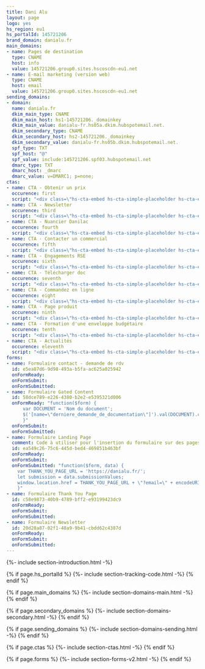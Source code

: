 ```yaml
---
title: Dani Alu
layout: page
logo: yes
hs_region: eu1
hs_portalId: 145721206
brand_domain: danialu.fr
main_domains:
- name: Pages de destination
  type: CNAME
  host: info
  value: 145721206.group0.sites.hscoscdn-eu1.net
- name: E-mail marketing (version web)
  type: CNAME
  host: email
  value: 145721206.group0.sites.hscoscdn-eu1.net
sending_domains:
- domain:
  name: danialu.fr
  dkim_main_type: CNAME
  dkim_main_host: hs1-145721206._domainkey
  dkim_main_value: danialu-fr.hs05a.dkim.hubspotemail.net.
  dkim_secondary_type: CNAME
  dkim_secondary_host: hs2-145721206._domainkey
  dkim_secondary_value: danialu-fr.hs05b.dkim.hubspotemail.net.
  spf_type: TXT
  spf_host: "@"
  spf_value: include:145721206.spf03.hubspotemail.net
  dmarc_type: TXT
  dmarc_host: _dmarc
  dmarc_value: v=DMARC1; p=none;
ctas:
- name: CTA - Obtenir un prix
  occurence: first
  script: "<div class=\"hs-cta-embed hs-cta-simple-placeholder hs-cta-embed-238581102800\" style=\"max-width:100%; max-height:100%; width:193px;height:40.390625px\" data-hubspot-wrapper-cta-id=\"238581102800\"><a href=\"https://cta-eu1.hubspot.com/web-interactives/public/v1/track/redirect?encryptedPayload=AVxigLIt8KxLmFCsZeEuimLX8MbxwokMmZyNRr9kAkjQPM9NkJk3uJtucMsMjT0R51hLJwSH24cvkymAq%2Fe%2Bkc4HaT9DTIGhecOedeMistsqJ3Md8k8P0zt8nT6TQvFCQNImoOKBeQyGyJ3xH42kdBoW4%2B6SnSQizuOmvDb8Y1lb8JnF0RgOP6e4eed1pM%2FDcyrx&webInteractiveContentId=238581102800&portalId=145721206\" target=\"_blank\" rel=\"noopener\" crossorigin=\"anonymous\"><img alt=\"Obtenez un prix\" loading=\"lazy\" src=\"https://hubspot-no-cache-eu1-prod.s3.amazonaws.com/cta/default/145721206/interactive-238581102800.png\" style=\"height: 100%; width: 100%; object-fit: fill\"  onerror=\"this.style.display='none'\" /></a></div>"
- name: CTA - Newsletter
  occurence: third
  script: "<div class=\"hs-cta-embed hs-cta-simple-placeholder hs-cta-embed-238578567384\"  style=\"max-width:100%; max-height:100%; width:275px;height:40.390625px\" data-hubspot-wrapper-cta-id=\"238578567384\">  <a href=\"https://cta-eu1.hubspot.com/web-interactives/public/v1/track/redirect?encryptedPayload=AVxigLKWlA10b6b3SUpPAK1Kj%2BSFrMNTSLUi6eCKiToT4JG2evF729S6TZXeqhlDjHQqktMrbB8yJmv%2FlLt0VE55x8mR%2BuEeDyenlvnGQyoLAE6oxU7vWGSunhpDQygrVfZy2XOhNFzl94zWrKbZtQoe2R9eoKgqMDzOUCY03dXf&webInteractiveContentId=238578567384&portalId=145721206\" target=\"_blank\" rel=\"noopener\" crossorigin=\"anonymous\">    <img alt=\"S'inscrire &agrave; la newsletter\" loading=\"lazy\" src=\"https://hubspot-no-cache-eu1-prod.s3.amazonaws.com/cta/default/145721206/interactive-238578567384.png\" style=\"height: 100%; width: 100%; object-fit: fill\"      onerror=\"this.style.display='none'\" />  </a></div>"
- name: CTA - Nuancier Danilac
  occurence: fourth
  script: "<div class=\"hs-cta-embed hs-cta-simple-placeholder hs-cta-embed-238577152194\"  style=\"max-width:100%; max-height:100%; width:250px;height:58.78125px\" data-hubspot-wrapper-cta-id=\"238577152194\">  <a href=\"https://cta-eu1.hubspot.com/web-interactives/public/v1/track/redirect?encryptedPayload=AVxigLJ4QxIvxDnsv7QHk%2Fs5SS27Qmg%2BBEqk0NP5oeJAcOHBnSjS9sjPf%2BzV2EbSsXJvdMDSamEjFs8DBC%2FMeeijJcH1FZTV9YSko0RmvdGNxMCypwEpe8QZX%2BSjJ7w8fbr0GQkigaRCe8ltUg5rfUYPEbN%2FDHOeHVxSqhE%2Bd7xTmsfLNW8rFnE8uOX18nC94R1W%2Bs0F8o8%2ByWzF3x8uc%2BEDcfpDfJMrO46K081Y673skUh2bqws6h1sbG9YRis%3D&webInteractiveContentId=238577152194&portalId=145721206\" target=\"_blank\" rel=\"noopener\" crossorigin=\"anonymous\">    <img alt=\"D&eacute;couvrez notre nuancier Danilac&reg;\" loading=\"lazy\" src=\"https://hubspot-no-cache-eu1-prod.s3.amazonaws.com/cta/default/145721206/interactive-238577152194.png\" style=\"height: 100%; width: 100%; object-fit: fill\"      onerror=\"this.style.display='none'\" />  </a></div>"
- name: CTA - Contacter un commercial
  occurence: fifth
  script: "<div class=\"hs-cta-embed hs-cta-simple-placeholder hs-cta-embed-238577155305\"  style=\"max-width:100%; max-height:100%; width:406px;height:40px\" data-hubspot-wrapper-cta-id=\"238577155305\">  <a href=\"https://cta-eu1.hubspot.com/web-interactives/public/v1/track/redirect?encryptedPayload=AVxigLJL3p%2BOYKVKewHiWunc8rESkx7mHfJ2bTSt1PBverX6pLD%2B2w2AVE5qaqhb45iA%2B9W4Uqz03UcRPKYL9oJFTFtP%2FizvMP%2BWqLBv0aRF6bjTjAa2VUOlc2VkPLHMbBTUo%2FncjrCiPujA6SO9x5ZRTuLf%2FygD%2FNJ37bV2i6dmRdXQQmvIjA%3D%3D&webInteractiveContentId=238577155305&portalId=145721206\" target=\"_blank\" rel=\"noopener\" crossorigin=\"anonymous\">    <img alt=\"Contactez votre correspondant commercial\" loading=\"lazy\" src=\"https://hubspot-no-cache-eu1-prod.s3.amazonaws.com/cta/default/145721206/interactive-238577155305.png\" style=\"height: 100%; width: 100%; object-fit: fill\"      onerror=\"this.style.display='none'\" />  </a></div>"
- name: CTA - Engagements RSE
  occurence: sixth
  script: "<div class=\"hs-cta-embed hs-cta-simple-placeholder hs-cta-embed-238577153253\"  style=\"max-width:100%; max-height:100%; width:368px;height:40.390625px\" data-hubspot-wrapper-cta-id=\"238577153253\">  <a href=\"https://cta-eu1.hubspot.com/web-interactives/public/v1/track/redirect?encryptedPayload=AVxigLJ89mgziMvmCMIkd0Yv%2FgRO2YWA2glM0ztZY9QQL1pDHFgnIy97CGH2RSd2SSHBkPDsTng%2BAlVDL3IA5blyuPBH9sBZfXeOCqXGUGaW1HHY45RdfMS%2Fg2qRQ6bI9JUVyRT3D54tMzAFAruvbAW7MVysFUAbVzzn3pC0rd57%2BUqDrL3Cvuuv1bODkGH%2BWWbaLkYuIy29bEWLG8o%3D&webInteractiveContentId=238577153253&portalId=145721206\" target=\"_blank\" rel=\"noopener\" crossorigin=\"anonymous\">    <img alt=\"D&eacute;couvrez nos engagements RSE\" loading=\"lazy\" src=\"https://hubspot-no-cache-eu1-prod.s3.amazonaws.com/cta/default/145721206/interactive-238577153253.png\" style=\"height: 100%; width: 100%; object-fit: fill\"      onerror=\"this.style.display='none'\" />  </a></div>"
- name: CTA - Télécharger doc
  occurence: seventh
  script: "<div class=\"hs-cta-embed hs-cta-simple-placeholder hs-cta-embed-238578568407\"  style=\"max-width:100%; max-height:100%; width:304px;height:40.390625px\" data-hubspot-wrapper-cta-id=\"238578568407\">  <a href=\"https://cta-eu1.hubspot.com/web-interactives/public/v1/track/redirect?encryptedPayload=AVxigLK6BbjZT0w0nUUMW1TqBcvrAw%2ByV9IbUSkOWPXNoR4CV2o4wpzEhwIE47F5zQy5LtCS7mEXSn9gJUow1q1f%2BNzklZO784fBF05yAMygtIzwiEePa5gBgO0qwEO7Cjd2k9E1DpvCJsrOTBb6yJ0qxPZoC2ousWt3Gb9D6ihPZUm%2Bi5CfEgA0TKDIew%3D%3D&webInteractiveContentId=238578568407&portalId=145721206\" target=\"_blank\" rel=\"noopener\" crossorigin=\"anonymous\">    <img alt=\"T&eacute;l&eacute;chargez la documentation\" loading=\"lazy\" src=\"https://hubspot-no-cache-eu1-prod.s3.amazonaws.com/cta/default/145721206/interactive-238578568407.png\" style=\"height: 100%; width: 100%; object-fit: fill\"      onerror=\"this.style.display='none'\" />  </a></div>"
- name: CTA - Commandez en ligne
  occurence: eight
  script: "<div class=\"hs-cta-embed hs-cta-simple-placeholder hs-cta-embed-238578568413\"  style=\"max-width:100%; max-height:100%; width:224px;height:40.390625px\" data-hubspot-wrapper-cta-id=\"238578568413\">  <a href=\"https://cta-eu1.hubspot.com/web-interactives/public/v1/track/redirect?encryptedPayload=AVxigLL6oPXvbRizkJbSAvIpt4KrdaNjcAGDP0e4q8ac4B%2F%2FfCfQ0zdDEObEJmGUYdEquxBoWqOqI0plnVwd4P7%2FhL4OPqcbwepe68XNLBow2j20oao7n1SFzoqM4krSvrP%2Fl7J4T1ZC6Jd3avtAmugqUSZJpgPBaImi8iWedwe%2B98SiYjsMHdw%3D&webInteractiveContentId=238578568413&portalId=145721206\" target=\"_blank\" rel=\"noopener\" crossorigin=\"anonymous\">    <img alt=\"Commandez en ligne\" loading=\"lazy\" src=\"https://hubspot-no-cache-eu1-prod.s3.amazonaws.com/cta/default/145721206/interactive-238578568413.png\" style=\"height: 100%; width: 100%; object-fit: fill\"      onerror=\"this.style.display='none'\" />  </a></div>"
- name: CTA - Page produit
  occurence: ninth
  script: "<div class=\"hs-cta-embed hs-cta-simple-placeholder hs-cta-embed-238581099736\"  style=\"max-width:100%; max-height:100%; width:268px;height:40.390625px\" data-hubspot-wrapper-cta-id=\"238581099736\">  <a href=\"https://cta-eu1.hubspot.com/web-interactives/public/v1/track/redirect?encryptedPayload=AVxigLI1nVxl0kKulNGXKZOB9lMpT%2BnfZDQTW%2FZBfhiTiyj69oB9HD69FcLKow5bQmEkTdV3MbNK627F15GS63NBbsQLvZjgx%2FHGA7zAB07FAifXnDhh9OIKAmbDmXR7sMzlNcz0pQtfh6V8Rm49D9r22eg1YJBkJWqGhLTY56wFQ62t7PEmc4wT&webInteractiveContentId=238581099736&portalId=145721206\" target=\"_blank\" rel=\"noopener\" crossorigin=\"anonymous\">    <img alt=\"Consultez la page produit\" loading=\"lazy\" src=\"https://hubspot-no-cache-eu1-prod.s3.amazonaws.com/cta/default/145721206/interactive-238581099736.png\" style=\"height: 100%; width: 100%; object-fit: fill\"      onerror=\"this.style.display='none'\" />  </a></div>"
- name: CTA - Formation d'une enveloppe budgétaire
  occurence: tenth
  script: "<div class=\"hs-cta-embed hs-cta-simple-placeholder hs-cta-embed-238581099745\"  style=\"max-width:100%; max-height:100%; width:270px;height:58.78125px\" data-hubspot-wrapper-cta-id=\"238581099745\">  <a href=\"https://cta-eu1.hubspot.com/web-interactives/public/v1/track/redirect?encryptedPayload=AVxigLJP3YFUIN4uCWmJ0DczzTmM9BY0RBMW3G7xpn%2BuZs7uT%2BrrprhvfiWoW8KSu7af6E7i6AgJm%2BEQqeWeOz2j2L0xz4FiCMGA5dfN%2B6CwXLxDmMrm2uoFat%2Bhhd2hvKav5%2FKCxboLLa2WS6YTw9eC6y0jFHLXPiSuEyajm52hySTGG88%2FcTFT%2BfHpg%2BdzxsZXCwE%3D&webInteractiveContentId=238581099745&portalId=145721206\" target=\"_blank\" rel=\"noopener\" crossorigin=\"anonymous\">    <img alt=\"Aide &agrave; la formation d'une enveloppe budg&eacute;taire\" loading=\"lazy\" src=\"https://hubspot-no-cache-eu1-prod.s3.amazonaws.com/cta/default/145721206/interactive-238581099745.png\" style=\"height: 100%; width: 100%; object-fit: fill\"      onerror=\"this.style.display='none'\" />  </a></div>"
- name: CTA - Actualités
  occurence: eleventh
  script: "<div class=\"hs-cta-embed hs-cta-simple-placeholder hs-cta-embed-238581100733\"  style=\"max-width:100%; max-height:100%; width:238px;height:40.390625px\" data-hubspot-wrapper-cta-id=\"238581100733\">  <a href=\"https://cta-eu1.hubspot.com/web-interactives/public/v1/track/redirect?encryptedPayload=AVxigLJ0olMcPK4TZBG61LS%2BeK75Qob%2FqNm85z0uCPKN8SjIYBzK0fITs%2BMfa6QzRvJPfFkZOd3RZX7SYsGDBBzGAF2EPF89Xx7WDoioefmoSTil5feJistOoTtgmDZrnp66iBJMcuRNXT0xNExY%2BMRn4J4ul1LJXLWunFjv9yo%2FKYu2Ajrt6hQiFTBAqg%3D%3D&webInteractiveContentId=238581100733&portalId=145721206\" target=\"_blank\" rel=\"noopener\" crossorigin=\"anonymous\">    <img alt=\"Consultez les actualit&eacute;s\" loading=\"lazy\" src=\"https://hubspot-no-cache-eu1-prod.s3.amazonaws.com/cta/default/145721206/interactive-238581100733.png\" style=\"height: 100%; width: 100%; object-fit: fill\"      onerror=\"this.style.display='none'\" />  </a></div>"
forms:
- name: Formulaire contact - demande de rdv
  id: e5ea87d6-9d98-493a-b5fa-ac625a025942
  onFormReady: 
  onFormSubmit:
  onFormSubmitted:
- name: Formulaire Gated Content
  id: 58dce789-e226-4380-b2e2-e5395321d006
  onFormReady: "function($form) {
      var DOCUMENT = 'Nom du document';
      $('[name=\"derniere_demande_de_documentation\"]').val(DOCUMENT).change();
      }"
  onFormSubmit:
  onFormSubmitted:
- name: Formulaire Landing Page
  comment: Code à utiliser pour l'insertion du formulaire sur des pages hors HubSpot. Pour l'insertion de ce formulaire sur une landing page HubSpot, utiliser le module natif adapté. La variable "THANK_YOU_PAGE_URL" est à modifier en fonction de l'url de la page de remerciements choisie (page sur laquelle le formulaire de surqualification sera insérée).
  id: ea549c26-75c6-445d-bed4-469851b463bf
  onFormReady: 
  onFormSubmit:
  onFormSubmitted: "function($form, data) {
    var THANK_YOU_PAGE_URL = 'https://danialu.fr/';
    let submission = data.submissionValues; 
    window.location.href = THANK_YOU_PAGE_URL + \"?email=\" + encodeURIComponent(submission.email);
    }"
- name: Formulaire Thank You Page
  id: c58e9873-40b9-4789-bff2-e93199423dc9
  onFormReady: 
  onFormSubmit:
  onFormSubmitted:
- name: Formulaire Newsletter
  id: 20d28a87-02f1-48a9-9b41-cbdd62c4387d
  onFormReady: 
  onFormSubmit:
  onFormSubmitted:
---
```

{%- include section-introduction.html -%}

{% if page.hs_portalId %}
    {%- include section-tracking-code.html -%}
{% endif %}

{% if page.main_domains %}
    {%- include section-domains-main.html -%}
{% endif %}

{% if page.secondary_domains %}
    {%- include section-domains-secondary.html -%}
{% endif %}

{% if page.sending_domains %}
    {%- include section-domains-sending.html -%}
{% endif %}

{% if page.ctas %}
    {%- include section-ctas.html -%}
{% endif %}

{% if page.forms %}
    {%- include section-forms-v2.html -%}
{% endif %}